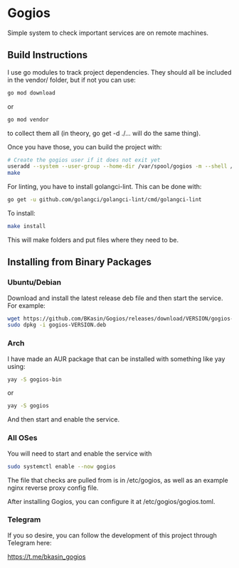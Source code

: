 # Gogios

Simple system to check important services are on remote machines.

## Build Instructions

I use go modules to track project dependencies. They should all be included in the vendor/ folder, but if not
you can use:

```bash
go mod download
```

or

```bash
go mod vendor
```

to collect them all (in theory, go get -d ./... will do the same thing).

Once you have those, you can build the project with:

```bash
# Create the gogios user if it does not exit yet
useradd --system --user-group --home-dir /var/spool/gogios -m --shell /sbin/nologin gogios
make
```

For linting, you have to install golangci-lint. This can be done with:

```bash
go get -u github.com/golangci/golangci-lint/cmd/golangci-lint
```

To install:

```bash
make install
```

This will make folders and put files where they need to be.

## Installing from Binary Packages

### Ubuntu/Debian

Download and install the latest release deb file and then start the service. For example:

```bash
wget https://github.com/BKasin/Gogios/releases/download/VERSION/gogios-VERSION.deb
sudo dpkg -i gogios-VERSION.deb
```

### Arch

I have made an AUR package that can be installed with something like yay using:

```bash
yay -S gogios-bin
```

or

```bash
yay -S gogios
```

And then start and enable the service.

### All OSes

You will need to start and enable the service with

```bash
sudo systemctl enable --now gogios
```

The file that checks are pulled from is in /etc/gogios, as well as an example nginx reverse proxy config file.

After installing Gogios, you can configure it at /etc/gogios/gogios.toml.

### Telegram

If you so desire, you can follow the development of this project through Telegram here:

<https://t.me/bkasin_gogios>
